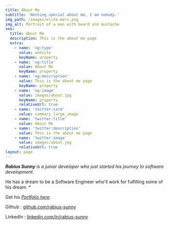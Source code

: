 ```yaml
---
title: About Me
subtitle: 'Nothing special about me, I am nobody.'
img_path: /images/elite-mars.png
img_alt: Portrait of a man with beard and mustache
seo:
  title: About Me
  description: This is the about me page
  extra:
    - name: 'og:type'
      value: website
      keyName: property
    - name: 'og:title'
      value: About Me
      keyName: property
    - name: 'og:description'
      value: This is the about me page
      keyName: property
    - name: 'og:image'
      value: images/about.jpg
      keyName: property
      relativeUrl: true
    - name: 'twitter:card'
      value: summary_large_image
    - name: 'twitter:title'
      value: About Me
    - name: 'twitter:description'
      value: This is the about me page
    - name: 'twitter:image'
      value: images/about.jpg
      relativeUrl: true
layout: page
---
```

***Rabius Sunny** is a junior developer who just started his journey to software development.*

He has a dream to be a Software Engineer who'll work for fulfilling some of his dream. \*

Get his [*Portfolio here*](https://rabius-sunny.netlify.app).

Github : [github.com/rabius-sunny](https://github.com/rabius-sunny)

LinkedIn : [linkedin.com/in/rabius-sunny](https://linkedin.com/in/rabius-sunny)
